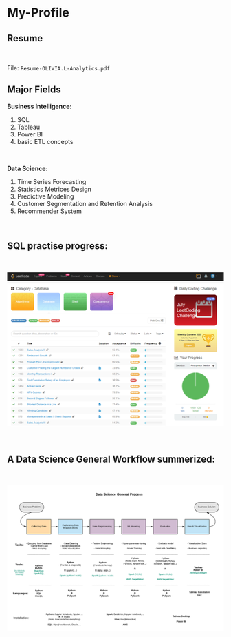 # My-Profile


## Resume

<br>

File: `Resume-OLIVIA.L-Analytics.pdf`



## Major Fields

**Business Intelligence:** <br>
1. SQL
2. Tableau 
3. Power BI
4. basic ETL concepts
<br>

**Data Science:** <br>
1. Time Series Forecasting
2. Statistics Metrices Design
3. Predictive Modeling
4. Customer Segmentation and Retention Analysis
5. Recommender System

<br>

## SQL practise progress:
<br>

![workflow_](https://github.com/Olliang/My-Profile/blob/master/Leetcode_SQL_progress.PNG)

<br>

## A Data Science General Workflow summerized:
<br>

![workflow_](https://github.com/Olliang/My-Profile/blob/master/DS%20Workflow.png)

<br>


